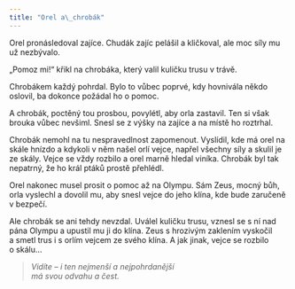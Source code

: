 ```yaml
---
title: "Orel a\_chrobák"
---
```


  

Orel pronásledoval zajíce. Chudák zajíc pelášil a kličkoval, ale moc síly mu už nezbývalo.

„Pomoz mi!“ křikl na chrobáka, který valil kuličku trusu v trávě.

Chrobákem každý pohrdal. Bylo to vůbec poprvé, kdy hovnivála někdo oslovil, ba dokonce požádal ho o pomoc.

A chrobák, poctěný tou prosbou, povylétl, aby orla zastavil. Ten si však brouka vůbec nevšiml. Snesl se z výšky na zajíce a na místě ho roztrhal.

  

Chrobák nemohl na tu nespravedlnost zapomenout. Vyslídil, kde má orel na skále hnízdo a kdykoli v něm našel orlí vejce, napřel všechny síly a skulil je ze skály. Vejce se vždy rozbilo a orel marně hledal viníka. Chrobák byl tak nepatrný, že ho král ptáků prostě přehlédl.

Orel nakonec musel prosit o pomoc až na Olympu. Sám Zeus, mocný bůh, orla vyslechl a dovolil mu, aby snesl vejce do jeho klína, kde bude zaručeně v bezpečí.

Ale chrobák se ani tehdy nevzdal. Uválel kuličku trusu, vznesl se s ní nad pána Olympu a upustil mu ji do klína. Zeus s hrozivým zaklením vyskočil a smetl trus i s orlím vejcem ze svého klína. A jak jinak, vejce se rozbilo o skálu…

> _Vidíte – i ten nejmenší a nejpohrdanější  
> má svou odvahu a čest._
